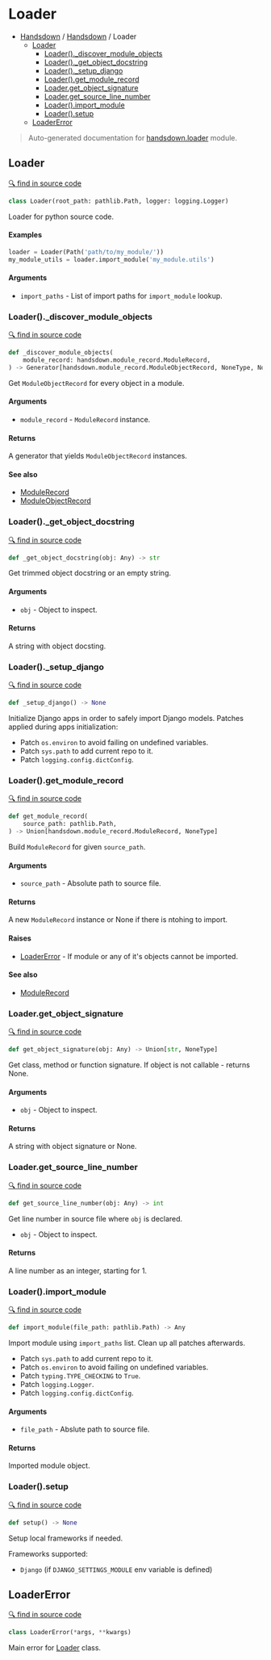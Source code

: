 # Loader

- [Handsdown](./README.md) / [Handsdown](./handsdown_index.md) / Loader
  - [Loader](#loader)
    - [Loader()._discover_module_objects](#loader_discover_module_objects)
    - [Loader()._get_object_docstring](#loader_get_object_docstring)
    - [Loader()._setup_django](#loader_setup_django)
    - [Loader().get_module_record](#loaderget_module_record)
    - [Loader.get_object_signature](#loaderget_object_signature)
    - [Loader.get_source_line_number](#loaderget_source_line_number)
    - [Loader().import_module](#loaderimport_module)
    - [Loader().setup](#loadersetup)
  - [LoaderError](#loadererror)

> Auto-generated documentation for [handsdown.loader](../handsdown/loader.py) module.

## Loader

[🔍 find in source code](../handsdown/loader.py#L24)

```python
class Loader(root_path: pathlib.Path, logger: logging.Logger)
```

Loader for python source code.

#### Examples

```python
loader = Loader(Path('path/to/my_module/'))
my_module_utils = loader.import_module('my_module.utils')
```

#### Arguments

- `import_paths` - List of import paths for `import_module` lookup.

### Loader()._discover_module_objects

[🔍 find in source code](../handsdown/loader.py#L303)

```python
def _discover_module_objects(
    module_record: handsdown.module_record.ModuleRecord,
) -> Generator[handsdown.module_record.ModuleObjectRecord, NoneType, NoneType]
```

Get `ModuleObjectRecord` for every object in a module.

#### Arguments

- `module_record` - `ModuleRecord` instance.

#### Returns

A generator that yields `ModuleObjectRecord` instances.

#### See also

- [ModuleRecord](./handsdown_module_record.md#modulerecord)
- [ModuleObjectRecord](./handsdown_module_record.md#moduleobjectrecord)

### Loader()._get_object_docstring

[🔍 find in source code](../handsdown/loader.py#L195)

```python
def _get_object_docstring(obj: Any) -> str
```

Get trimmed object docstring or an empty string.

#### Arguments

- `obj` - Object to inspect.

#### Returns

A string with object docsting.

### Loader()._setup_django

[🔍 find in source code](../handsdown/loader.py#L153)

```python
def _setup_django() -> None
```

Initialize Django apps in order to safely import Django models.
Patches applied during apps initialization:

- Patch `os.environ` to avoid failing on undefined variables.
- Patch `sys.path` to add current repo to it.
- Patch `logging.config.dictConfig`.

### Loader().get_module_record

[🔍 find in source code](../handsdown/loader.py#L83)

```python
def get_module_record(
    source_path: pathlib.Path,
) -> Union[handsdown.module_record.ModuleRecord, NoneType]
```

Build `ModuleRecord` for given `source_path`.

#### Arguments

- `source_path` - Absolute path to source file.

#### Returns

A new `ModuleRecord` instance or None if there is ntohing to import.

#### Raises

- [LoaderError](#loadererror) - If module or any of it's objects cannot be imported.

#### See also

- [ModuleRecord](./handsdown_module_record.md#modulerecord)

### Loader.get_object_signature

[🔍 find in source code](../handsdown/loader.py#L178)

```python
def get_object_signature(obj: Any) -> Union[str, NoneType]
```

Get class, method or function signature. If object is not callable -
returns None.

#### Arguments

- `obj` - Object to inspect.

#### Returns

A string with object signature or None.

### Loader.get_source_line_number

[🔍 find in source code](../handsdown/loader.py#L377)

```python
def get_source_line_number(obj: Any) -> int
```

Get line number in source file where `obj` is declared.

- `obj` - Object to inspect.

#### Returns

A line number as an integer, starting for 1.

### Loader().import_module

[🔍 find in source code](../handsdown/loader.py#L236)

```python
def import_module(file_path: pathlib.Path) -> Any
```

Import module using `import_paths` list. Clean up all patches afterwards.

- Patch `sys.path` to add current repo to it.
- Patch `os.environ` to avoid failing on undefined variables.
- Patch `typing.TYPE_CHECKING` to `True`.
- Patch `logging.Logger`.
- Patch `logging.config.dictConfig`.

#### Arguments

- `file_path` - Abslute path to source file.

#### Returns

Imported module object.

### Loader().setup

[🔍 find in source code](../handsdown/loader.py#L54)

```python
def setup() -> None
```

Setup local frameworks if needed.

Frameworks supported:
- `Django` (if `DJANGO_SETTINGS_MODULE` env variable is defined)

## LoaderError

[🔍 find in source code](../handsdown/loader.py#L18)

```python
class LoaderError(*args, **kwargs)
```

Main error for [Loader](#loader) class.
